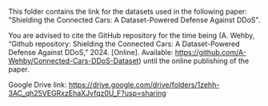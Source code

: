 This folder contains the link for the datasets used in the following paper: "Shielding the Connected Cars: A Dataset-Powered Defense Against DDoS".

You are advised to cite the GitHub repository for the time being (A. Wehby, “Github repository: Shielding the Connected Cars: A Dataset-Powered Defense Against DDoS,” 2024. [Online]. Available: https://github.com/A-Wehby/Connected-Cars-DDoS-Dataset) until the online publishing of the paper.

Google Drive link: https://drive.google.com/drive/folders/1zehh-3AC_qh25VEGRxzEhaXJvfqz0U_F?usp=sharing
